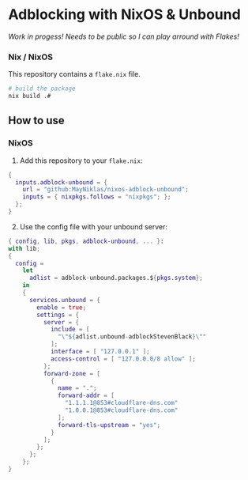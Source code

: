 # Adblocking with NixOS & Unbound

*Work in progess!*
*Needs to be public so I can play arround with Flakes!*

### Nix / NixOS

This repository contains a `flake.nix` file.

```sh
# build the package
nix build .#
```

## How to use

### NixOS

1. Add this repository to your `flake.nix`:

```nix
{
  inputs.adblock-unbound = {
    url = "github:MayNiklas/nixos-adblock-unbound";
    inputs = { nixpkgs.follows = "nixpkgs"; };
  };
}
```

2. Use the config file with your unbound server:

```nix
{ config, lib, pkgs, adblock-unbound, ... }:
with lib;
{
  config =
    let
      adlist = adblock-unbound.packages.${pkgs.system};
    in
    {
      services.unbound = {
        enable = true;
        settings = {
          server = {
            include = [
              "\"${adlist.unbound-adblockStevenBlack}\""
            ];
            interface = [ "127.0.0.1" ];
            access-control = [ "127.0.0.0/8 allow" ];
          };
          forward-zone = [
            {
              name = ".";
              forward-addr = [
                "1.1.1.1@853#cloudflare-dns.com"
                "1.0.0.1@853#cloudflare-dns.com"
              ];
              forward-tls-upstream = "yes";
            }
          ];
        };
      };
    };
}
```
